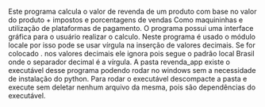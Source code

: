 Este programa calcula o valor de revenda de um produto com base no valor do produto + impostos e porcentagens de vendas
Como maquininhas e utilização de plataformas de pagamento.
O programa possui uma interface gráfica para o usuário realizar o calculo.
Neste programa é usado o módulo locale por isso pode se usar vírgula na inserção de valores decimais.
Se for colocado . nos valores decimais ele ignora pois segue o padrão local Brasil onde o separador decimal é a vírgula.
A pasta revenda_app existe o executável desse programa podendo rodar no windows sem a necessidade de instalação do python.
Para rodar o executável descompacte a pasta e execute sem deletar nenhum arquivo da mesma, pois são dependências do executável.